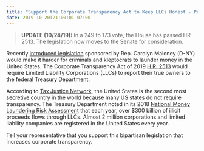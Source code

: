 ```yaml
---
title: "Support the Corporate Transparency Act to Keep LLCs Honest - Passed House"
date: 2019-10-20T21:00:01-07:00
---
```

>**UPDATE (10/24/19):** In a 249 to 173 vote, the House has passed HR 2513. The legislation now moves to the Senate for consideration. 

Recently [introduced legislation](https://www.washingtonpost.com/business/economy/criminals-and-kleptocrats-will-find-it-harder-to-launder-money-in-the-us-if-this-bill-passes/2019/05/06/ad95fc46-7014-11e9-8be0-ca575670e91c_story.html?utm_term=.f98f65874065) sponsored by Rep. Carolyn Maloney (D-NY)  would make it harder for criminals and kleptocrats to launder money in the United States. The Corporate Transparency Act of 2019 [H.R. 2513](https://www.congress.gov/bill/116th-congress/house-bill/2513?q=%7B%22search%22%3A%5B%22MALONEY%22%5D%7D&s=3&r=1) would require Limited Liability Corporations (LLCs) to report their true owners to the federal Treasury Department.  

According to [Tax Justice Network](https://www.taxjustice.net/), the United States is the second most [secretive](https://www.financialsecrecyindex.com/) country in the world because many US states do not require transparency. The Treasury Department noted in its 2018 [National Money Laundering Risk Assessment](https://home.treasury.gov/system/files/136/2018NMLRA_12-18.pdf) that each year, over $300 billion of illicit proceeds flows through LLCs.  Almost 2 million corporations and limited liability companies are registered in the United States every year.

Tell your representative that you support this bipartisan legislation that increases corporate transparency. 
